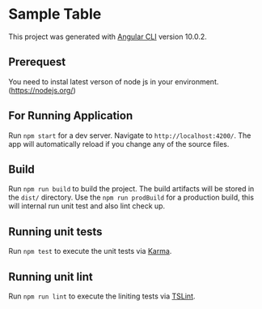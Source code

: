 # Sample Table

This project was generated with [Angular CLI](https://github.com/angular/angular-cli) version 10.0.2.

## Prerequest

You need to instal latest verson of node js in your environment. (https://nodejs.org/)

## For Running Application

Run `npm start` for a dev server. Navigate to `http://localhost:4200/`. The app will automatically reload if you change any of the source files.

## Build

Run `npm run build` to build the project. The build artifacts will be stored in the `dist/` directory. Use the `npm run prodBuild` for a production build, this will internal run unit test and also lint check up.

## Running unit tests

Run `npm test` to execute the unit tests via [Karma](https://karma-runner.github.io).

## Running unit lint

Run `npm run lint` to execute the liniting tests via [TSLint](https://palantir.github.io/tslint/).

